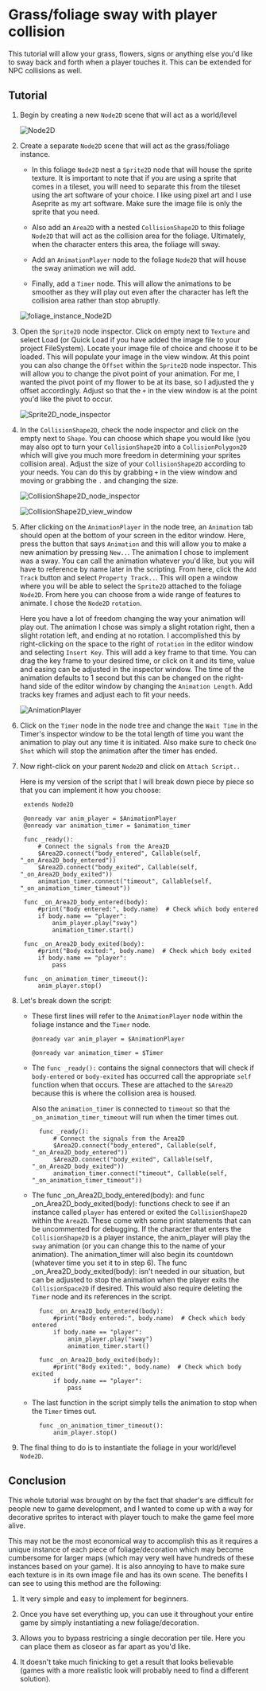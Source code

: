 # Grass/foliage sway with player collision

This tutorial will allow your grass, flowers, signs or anything else you'd like to sway back and forth when a player touches it. This can be extended for NPC collisions as well. 

## Tutorial

1. Begin by creating a new `Node2D` scene that will act as a world/level

    ![Node2D](./screenshots/Node2D.png)

2. Create a separate `Node2D` scene that will act as the grass/foliage instance.

    - In this foliage `Node2D` nest a `Sprite2D` node that will house the sprite texture. It is important to note that if you are using a sprite that comes in a tileset, you will need to separate this from the tileset using the art software of your choice. I like using pixel art and I use Aseprite as my art software. Make sure the image file is only the sprite that you need.

    - Also add an `Area2D` with a nested `CollisionShape2D` to this foliage `Node2D` that will act as the collision area for the foliage. Ultimately, when the character enters this area, the foliage will sway.

    - Add an `AnimationPlayer` node to the foliage `Node2D` that will house the sway animation we will add.

    - Finally, add a `Timer` node. This will allow the animations to be smoother as they will play out even after the character has left the collision area rather than stop abruptly.

    ![foliage_instance_Node2D](./screenshots/foliage_instance_Node2D.png)

3. Open the `Sprite2D` node inspector. Click on empty next to `Texture` and select Load (or Quick Load if you have added the image file to your project FileSystem). Locate your image file of choice and choose it to be loaded. This will populate your image in the view window. At this point you can also change the `Offset` within the `Sprite2D` node inspector. This will allow you to change the pivot point of your animation. For me, I wanted the pivot point of my flower to be at its base, so I adjusted the y offset accordingly. Adjust so that the `+` in the view window is at the point you'd like the pivot to occur.

    ![Sprite2D_node_inspector](./screenshots/Sprite2D_node_inspector.png)

4. In the `CollisionShape2D`, check the node inspector and click on the empty next to `Shape`. You can choose which shape you would like (you may also opt to turn your `CollisionShape2D` into a `CollisionPolygon2D` which will give you much more freedom in determining your sprites collision area). Adjust the size of your `CollisionShape2D` according to your needs. You can do this by grabbing `+` in the view window and moving or grabbing the `.` and changing the size.

    ![CollisionShape2D_node_inspector](./screenshots/CollisionShape2D_node_inspector.png)

    ![CollisionShape2D_view_window](./screenshots/CollisionShape2D_view_window.png)

5. After clicking on the `AnimationPlayer` in the node tree, an `Animation` tab should open at the bottom of your screen in the editor window. Here, press the button that says `Animation` and this will allow you to make a new animation by pressing `New..`. The animation I chose to implement was a sway. You can call the animation whatever you'd like, but you will have to reference by name later in the scripting. From here, click the `Add Track` button and select `Property Track..`. This will open a window where you will be able to select the `Sprite2D` attached to the foliage `Node2D`. From here you can choose from a wide range of features to animate. I chose the `Node2D` `rotation`.

    Here you have a lot of freedom changing the way your animation will play out. The animation I chose was simply a slight rotation right, then a slight rotation left, and ending at no rotation. I accomplished this by right-clicking on the space to the right of `rotation` in the editor window and selecting `Insert Key`. This will add a key frame to that time. You can drag the key frame to your desired time, or click on it and its time, value and easing can be adjusted in the inspector window. The time of the animation defaults to 1 second but this can be changed on the right-hand side of the editor window by changing the `Animation Length`. Add tracks key frames and adjust each to fit your needs.

    ![AnimationPlayer](./screenshots/AnimationPlayer.png)

6. Click on the `Timer` node in the node tree and change the `Wait Time` in the Timer's inspector window to be the total length of time you want the animation to play out any time it is initiated. Also make sure to check `One Shot` which will stop the animation after the timer has ended.

7. Now right-click on your parent `Node2D` and click on `Attach Script..`

    Here is my version of the script that I will break down piece by piece so that you can implement it how you choose:

        extends Node2D

        @onready var anim_player = $AnimationPlayer
        @onready var animation_timer = $animation_timer

        func _ready():
            # Connect the signals from the Area2D
            $Area2D.connect("body_entered", Callable(self, "_on_Area2D_body_entered"))
            $Area2D.connect("body_exited", Callable(self, "_on_Area2D_body_exited"))
            animation_timer.connect("timeout", Callable(self, "_on_animation_timer_timeout"))

        func _on_Area2D_body_entered(body):
            #print("Body entered:", body.name)  # Check which body entered
            if body.name == "player":
                anim_player.play("sway")
                animation_timer.start()

        func _on_Area2D_body_exited(body):
            #print("Body exited:", body.name)  # Check which body exited
            if body.name == "player":
                pass

        func _on_animation_timer_timeout():
            anim_player.stop()

8. Let's break down the script:

    - These first lines will refer to the `AnimationPlayer` node within the foliage instance and the `Timer` node.
        
        `@onready var anim_player = $AnimationPlayer`

        `@onready var animation_timer = $Timer`

    - The `func _ready():` contains the signal connectors that will check if `body-entered` or `body-exited` has occurred call the appropriate `self` function when that occurs. These are attached to the `$Area2D` because this is where the collision area is housed.

        Also the `animation_timer` is connected to `timeout` so that the `_on_animation_timer_timeout` will run when the timer times out.

            func _ready():
                # Connect the signals from the Area2D
                $Area2D.connect("body_entered", Callable(self, "_on_Area2D_body_entered"))
                $Area2D.connect("body_exited", Callable(self, "_on_Area2D_body_exited"))
                animation_timer.connect("timeout", Callable(self, "_on_animation_timer_timeout"))
        
    - The func _on_Area2D_body_entered(body): and func _on_Area2D_body_exited(body): functions check to see if an instance called `player` has entered or exited the `CollisionShape2D` within the `Area2D`. These come with some print statements that can be uncommented for debugging. If the character that enters the `CollisionShape2D` is a player instance, the anim_player will play the `sway` animation (or you can change this to the name of your animation). The animation_timer will also begin its countdown (whatever time you set it to in step 6). The func _on_Area2D_body_exited(body): isn't needed in our situation, but can be adjusted to stop the animation when the player exits the `CollisionSpace2D` if desired. This would also require deleting the `Timer` node and its references in the script.

            func _on_Area2D_body_entered(body):
                #print("Body entered:", body.name)  # Check which body entered
                if body.name == "player":
                    anim_player.play("sway")
                    animation_timer.start()

            func _on_Area2D_body_exited(body):
                #print("Body exited:", body.name)  # Check which body exited
                if body.name == "player":
                    pass
            
    - The last function in the script simply tells the animation to stop when the `Timer` times out.

            func _on_animation_timer_timeout():
                anim_player.stop()

9. The final thing to do is to instantiate the foliage in your world/level `Node2D`. 

## Conclusion

This whole tutorial was brought on by the fact that shader's are difficult for people new to game development, and I wanted to come up with a way for decorative sprites to interact with player touch to make the game feel more alive. 

This may not be the most economical way to accomplish this as it requires a unique instance of each piece of foliage/decoration which may become cumbersome for larger maps (which may very well have hundreds of these instances based on your game). It is also annoying to have to make sure each texture is in its own image file and has its own scene. The benefits I can see to using this method are the following: 

1. It very simple and easy to implement for beginners. 

2. Once you have set everything up, you can use it throughout your entire game by simply instantiating a new foliage/decoration. 

3. Allows you to bypass restricing a single decoration per tile. Here you can place them as closeor as far apart as you'd like.

4. It doesn't take much finicking to get a result that looks believable (games with a more realistic look will probably need to find a different solution).